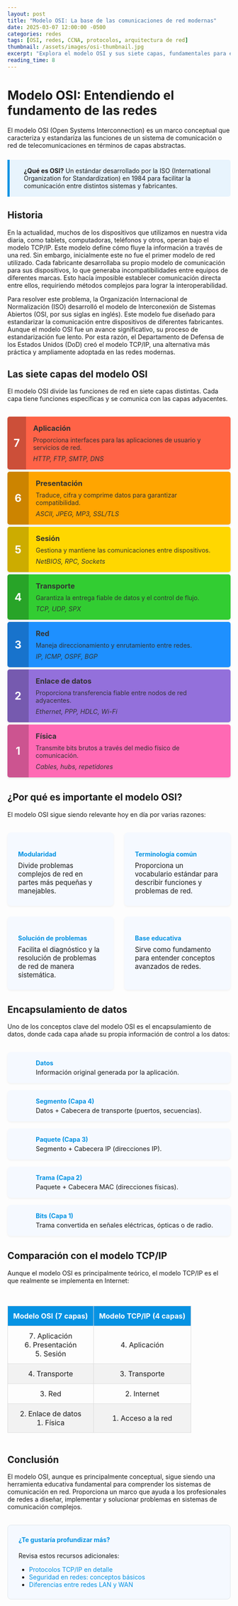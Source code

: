 ```yaml
---
layout: post
title: "Modelo OSI: La base de las comunicaciones de red modernas"
date: 2025-03-07 12:00:00 -0500
categories: redes
tags: [OSI, redes, CCNA, protocolos, arquitectura de red]
thumbnail: /assets/images/osi-thumbnail.jpg
excerpt: "Explora el modelo OSI y sus siete capas, fundamentales para entender las redes modernas."
reading_time: 8
---
```


# Modelo OSI: Entendiendo el fundamento de las redes

El modelo OSI (Open Systems Interconnection) es un marco conceptual que caracteriza y estandariza las funciones de un sistema de comunicación o red de telecomunicaciones en términos de capas abstractas.

<div class="info-box">
  <div class="info-icon"><i class="fas fa-info-circle"></i></div>
  <div class="info-content">
    <strong>¿Qué es OSI?</strong> Un estándar desarrollado por la ISO (International Organization for Standardization) en 1984 para facilitar la comunicación entre distintos sistemas y fabricantes.
  </div>
</div>

## Historia

En la actualidad, muchos de los dispositivos que utilizamos en nuestra vida diaria, como tablets, computadoras, teléfonos y otros, operan bajo el modelo TCP/IP. Este modelo define cómo fluye la información a través de una red. Sin embargo, inicialmente este no fue el primer modelo de red utilizado. Cada fabricante desarrollaba su propio modelo de comunicación para sus dispositivos, lo que generaba incompatibilidades entre equipos de diferentes marcas. Esto hacía imposible establecer comunicación directa entre ellos, requiriendo métodos complejos para lograr la interoperabilidad.

Para resolver este problema, la Organización Internacional de Normalización (ISO) desarrolló el modelo de Interconexión de Sistemas Abiertos (OSI, por sus siglas en inglés). Este modelo fue diseñado para estandarizar la comunicación entre dispositivos de diferentes fabricantes. Aunque el modelo OSI fue un avance significativo, su proceso de estandarización fue lento. Por esta razón, el Departamento de Defensa de los Estados Unidos (DoD) creó el modelo TCP/IP, una alternativa más práctica y ampliamente adoptada en las redes modernas. 

## Las siete capas del modelo OSI

El modelo OSI divide las funciones de red en siete capas distintas. Cada capa tiene funciones específicas y se comunica con las capas adyacentes.

<div class="osi-model-container">
  <div class="osi-layer" style="background-color: #FF6347;">
    <div class="layer-number">7</div>
    <div class="layer-content">
      <h3>Aplicación</h3>
      <p>Proporciona interfaces para las aplicaciones de usuario y servicios de red.</p>
      <div class="layer-examples">HTTP, FTP, SMTP, DNS</div>
    </div>
  </div>
  
  <div class="osi-layer" style="background-color: #FFA500;">
    <div class="layer-number">6</div>
    <div class="layer-content">
      <h3>Presentación</h3>
      <p>Traduce, cifra y comprime datos para garantizar compatibilidad.</p>
      <div class="layer-examples">ASCII, JPEG, MP3, SSL/TLS</div>
    </div>
  </div>
  
  <div class="osi-layer" style="background-color: #FFD700;">
    <div class="layer-number">5</div>
    <div class="layer-content">
      <h3>Sesión</h3>
      <p>Gestiona y mantiene las comunicaciones entre dispositivos.</p>
      <div class="layer-examples">NetBIOS, RPC, Sockets</div>
    </div>
  </div>
  
  <div class="osi-layer" style="background-color: #32CD32;">
    <div class="layer-number">4</div>
    <div class="layer-content">
      <h3>Transporte</h3>
      <p>Garantiza la entrega fiable de datos y el control de flujo.</p>
      <div class="layer-examples">TCP, UDP, SPX</div>
    </div>
  </div>
  
  <div class="osi-layer" style="background-color: #1E90FF;">
    <div class="layer-number">3</div>
    <div class="layer-content">
      <h3>Red</h3>
      <p>Maneja direccionamiento y enrutamiento entre redes.</p>
      <div class="layer-examples">IP, ICMP, OSPF, BGP</div>
    </div>
  </div>
  
  <div class="osi-layer" style="background-color: #9370DB;">
    <div class="layer-number">2</div>
    <div class="layer-content">
      <h3>Enlace de datos</h3>
      <p>Proporciona transferencia fiable entre nodos de red adyacentes.</p>
      <div class="layer-examples">Ethernet, PPP, HDLC, Wi-Fi</div>
    </div>
  </div>
  
  <div class="osi-layer" style="background-color: #FF69B4;">
    <div class="layer-number">1</div>
    <div class="layer-content">
      <h3>Física</h3>
      <p>Transmite bits brutos a través del medio físico de comunicación.</p>
      <div class="layer-examples">Cables, hubs, repetidores</div>
    </div>
  </div>
</div>

## ¿Por qué es importante el modelo OSI?

El modelo OSI sigue siendo relevante hoy en día por varias razones:

<div class="benefits-grid">
  <div class="benefit-card">
    <div class="benefit-icon"><i class="fas fa-puzzle-piece"></i></div>
    <h4>Modularidad</h4>
    <p>Divide problemas complejos de red en partes más pequeñas y manejables.</p>
  </div>
  
  <div class="benefit-card">
    <div class="benefit-icon"><i class="fas fa-language"></i></div>
    <h4>Terminología común</h4>
    <p>Proporciona un vocabulario estándar para describir funciones y problemas de red.</p>
  </div>
  
  <div class="benefit-card">
    <div class="benefit-icon"><i class="fas fa-tools"></i></div>
    <h4>Solución de problemas</h4>
    <p>Facilita el diagnóstico y la resolución de problemas de red de manera sistemática.</p>
  </div>
  
  <div class="benefit-card">
    <div class="benefit-icon"><i class="fas fa-university"></i></div>
    <h4>Base educativa</h4>
    <p>Sirve como fundamento para entender conceptos avanzados de redes.</p>
  </div>
</div>

## Encapsulamiento de datos

Uno de los conceptos clave del modelo OSI es el encapsulamiento de datos, donde cada capa añade su propia información de control a los datos:

<div class="encapsulation-diagram">
  <div class="encap-step">
    <div class="encap-icon"><i class="fas fa-file-alt"></i></div>
    <div class="encap-content">
      <h4>Datos</h4>
      <p>Información original generada por la aplicación.</p>
    </div>
  </div>
  <div class="encap-arrow"><i class="fas fa-arrow-down"></i></div>
  <div class="encap-step">
    <div class="encap-icon"><i class="fas fa-file-code"></i></div>
    <div class="encap-content">
      <h4>Segmento (Capa 4)</h4>
      <p>Datos + Cabecera de transporte (puertos, secuencias).</p>
    </div>
  </div>
  <div class="encap-arrow"><i class="fas fa-arrow-down"></i></div>
  <div class="encap-step">
    <div class="encap-icon"><i class="fas fa-network-wired"></i></div>
    <div class="encap-content">
      <h4>Paquete (Capa 3)</h4>
      <p>Segmento + Cabecera IP (direcciones IP).</p>
    </div>
  </div>
  <div class="encap-arrow"><i class="fas fa-arrow-down"></i></div>
  <div class="encap-step">
    <div class="encap-icon"><i class="fas fa-link"></i></div>
    <div class="encap-content">
      <h4>Trama (Capa 2)</h4>
      <p>Paquete + Cabecera MAC (direcciones físicas).</p>
    </div>
  </div>
  <div class="encap-arrow"><i class="fas fa-arrow-down"></i></div>
  <div class="encap-step">
    <div class="encap-icon"><i class="fas fa-broadcast-tower"></i></div>
    <div class="encap-content">
      <h4>Bits (Capa 1)</h4>
      <p>Trama convertida en señales eléctricas, ópticas o de radio.</p>
    </div>
  </div>
</div>

## Comparación con el modelo TCP/IP

Aunque el modelo OSI es principalmente teórico, el modelo TCP/IP es el que realmente se implementa en Internet:

<div class="comparison-table">
  <table>
    <thead>
      <tr>
        <th>Modelo OSI (7 capas)</th>
        <th>Modelo TCP/IP (4 capas)</th>
      </tr>
    </thead>
    <tbody>
      <tr>
        <td>7. Aplicación<br>6. Presentación<br>5. Sesión</td>
        <td rowspan="1">4. Aplicación</td>
      </tr>
      <tr>
        <td>4. Transporte</td>
        <td>3. Transporte</td>
      </tr>
      <tr>
        <td>3. Red</td>
        <td>2. Internet</td>
      </tr>
      <tr>
        <td>2. Enlace de datos<br>1. Física</td>
        <td>1. Acceso a la red</td>
      </tr>
    </tbody>
  </table>
</div>

## Conclusión

El modelo OSI, aunque es principalmente conceptual, sigue siendo una herramienta educativa fundamental para comprender los sistemas de comunicación en red. Proporciona un marco que ayuda a los profesionales de redes a diseñar, implementar y solucionar problemas en sistemas de comunicación complejos.

<div class="cta-container">
  <h4>¿Te gustaría profundizar más?</h4>
  <p>Revisa estos recursos adicionales:</p>
  <ul>
    <li><a href="{{ site.baseurl }}/2025-03-08-Modelo-TCP-IP">Protocolos TCP/IP en detalle</a></li>
    <li><a href="#">Seguridad en redes: conceptos básicos</a></li>
    <li><a href="#">Diferencias entre redes LAN y WAN</a></li>
  </ul>
</div>

<style>
/* Estilos para el artículo del modelo OSI */
.post-content {
  font-family: 'Roboto', sans-serif;
  line-height: 1.6;
  color: #333;
}

.post-content h2 {
  margin-top: 2rem;
  margin-bottom: 1rem;
  color: #0693e3;
  border-bottom: 2px solid #eaeaea;
  padding-bottom: 0.5rem;
}

.post-content h3 {
  margin-top: 1.5rem;
  color: #0693e3;
}

/* Caja de información */
.info-box {
  background-color: #e8f4fd;
  border-left: 5px solid #0693e3;
  padding: 1rem;
  margin: 1.5rem 0;
  border-radius: 0 5px 5px 0;
  display: flex;
  align-items: flex-start;
}

.info-icon {
  font-size: 1.5rem;
  color: #0693e3;
  margin-right: 1rem;
}

/* Contenedor del modelo OSI */
.osi-model-container {
  display: flex;
  flex-direction: column;
  gap: 5px;
  margin: 2rem 0;
}

.osi-layer {
  display: flex;
  border-radius: 5px;
  overflow: hidden;
  box-shadow: 0 2px 4px rgba(0,0,0,0.1);
}

.layer-number {
  display: flex;
  align-items: center;
  justify-content: center;
  width: 3rem;
  font-size: 1.5rem;
  font-weight: bold;
  color: white;
  background-color: rgba(0,0,0,0.2);
}

.layer-content {
  padding: 1rem;
  flex-grow: 1;
  color: #333;
}

.layer-content h3 {
  margin: 0 0 0.5rem 0;
  color: #333;
}

.layer-content p {
  margin: 0 0 0.5rem 0;
}

.layer-examples {
  font-size: 0.9rem;
  font-style: italic;
}

/* Beneficios grid */
.benefits-grid {
  display: grid;
  grid-template-columns: repeat(auto-fill, minmax(230px, 1fr));
  gap: 1.5rem;
  margin: 2rem 0;
}

.benefit-card {
  background-color: #f5f9ff;
  padding: 1.5rem;
  border-radius: 8px;
  box-shadow: 0 2px 4px rgba(0,0,0,0.05);
  transition: transform 0.3s ease;
}

.benefit-card:hover {
  transform: translateY(-5px);
}

.benefit-icon {
  font-size: 1.8rem;
  color: #0693e3;
  margin-bottom: 1rem;
}

.benefit-card h4 {
  color: #0693e3;
  margin: 0 0 0.5rem 0;
}

.benefit-card p {
  margin: 0;
  font-size: 0.95rem;
}

/* Diagrama de encapsulamiento */
.encapsulation-diagram {
  display: flex;
  flex-direction: column;
  gap: 0.5rem;
  margin: 2rem 0;
  max-width: 600px;
}

.encap-step {
  display: flex;
  align-items: center;
  background-color: #f5f9ff;
  padding: 1rem;
  border-radius: 8px;
  box-shadow: 0 2px 4px rgba(0,0,0,0.05);
}

.encap-icon {
  font-size: 1.5rem;
  color: #0693e3;
  margin-right: 1rem;
  min-width: 2rem;
  text-align: center;
}

.encap-content {
  flex-grow: 1;
}

.encap-content h4 {
  margin: 0 0 0.25rem 0;
  color: #0693e3;
}

.encap-content p {
  margin: 0;
  font-size: 0.9rem;
}

.encap-arrow {
  text-align: center;
  color: #0693e3;
  font-size: 1.2rem;
}

/* Tabla de comparación */
.comparison-table {
  margin: 2rem 0;
  overflow-x: auto;
}

.comparison-table table {
  width: 100%;
  border-collapse: collapse;
}

.comparison-table th, .comparison-table td {
  border: 1px solid #ddd;
  padding: 0.75rem;
  text-align: center;
}

.comparison-table th {
  background-color: #0693e3;
  color: white;
}

.comparison-table tr:nth-child(even) {
  background-color: #f2f2f2;
}

/* Call to action */
.cta-container {
  background-color: #f5f9ff;
  border: 1px solid #e1e8ed;
  border-radius: 8px;
  padding: 1.5rem;
  margin-top: 2rem;
}

.cta-container h4 {
  color: #0693e3;
  margin-top: 0;
}

.cta-container ul {
  margin-bottom: 0;
}

.cta-container a {
  color: #0693e3;
  text-decoration: none;
}

.cta-container a:hover {
  text-decoration: underline;
}

/* Responsive */
@media (max-width: 768px) {
  .benefits-grid {
    grid-template-columns: 1fr;
  }
  
  .osi-layer {
    flex-direction: column;
  }
  
  .layer-number {
    width: 100%;
    padding: 0.5rem 0;
  }
}
</style>